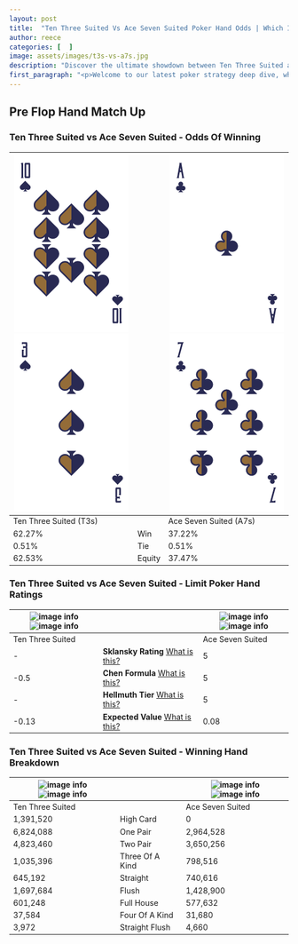 ```yaml
---
layout: post
title:  "Ten Three Suited Vs Ace Seven Suited Poker Hand Odds | Which Is The Better Hand In Poker? A Complete Guide"
author: reece
categories: [  ]
image: assets/images/t3s-vs-a7s.jpg
description: "Discover the ultimate showdown between Ten Three Suited and Ace Seven Suited in poker! Uncover the odds, strategies, and scenarios where one hand triumphs over the other. Get ready to up your poker game with this thrilling analysis."
first_paragraph: "<p>Welcome to our latest poker strategy deep dive, where we're pitting two distinct hands against each other in a high-stakes showdown: Ten Three Suited vs Ace Seven Suited.</p><p>In the dynamic world of poker, every decision counts, and knowing which hand holds the upper hand is key to your success at the table.</p><p>In this article, we'll dissect these two hands, explore the scenarios where one dominates the other, and equip you with the knowledge to make strategic choices that can tip the odds in your favor.</p><p>Get ready to unravel the intriguing dynamics of these poker hands and elevate your game to new heights.</p>"
---
```




[comment]: # (sp0)

## Pre Flop Hand Match Up

<div class="table hand-ratings" markdown="1"> 



### Ten Three Suited vs Ace Seven Suited - Odds Of Winning


    
| ![image info](assets/images/hand1/t.png) ![image info](assets/images/hand1/3.png) |  | ![image info](assets/images/hand2/a.png) ![image info](assets/images/hand2/7.png) |
| -------- | -------- | -------- |
| Ten Three Suited (T3s) |  | Ace Seven Suited (A7s) |
| 62.27% | Win | 37.22% |
| 0.51% | Tie | 0.51% |
| 62.53% | Equity | 37.47% |




[comment]: # (sp1)



### Ten Three Suited vs Ace Seven Suited - Limit Poker Hand Ratings


    
| ![image info](https://www.riverpairs.com/assets/images/hand1/t.png) ![image info](https://www.riverpairs.com/assets/images/hand1/3.png) |  | ![image info](https://www.riverpairs.com/assets/images/hand2/a.png) ![image info](https://www.riverpairs.com/assets/images/hand2/7.png) |
| -------- | -------- | -------- |
| Ten Three Suited |  | Ace Seven Suited |
| - | **Sklansky Rating** [What is this?](/sklansky-rating-explained) | 5 |
| -0.5 | **Chen Formula** [What is this?](/chen-formula-explained) | 5 |
| - | **Hellmuth Tier** [What is this?](/Hellmuth-tier-explained) | 5 |
| -0.13 | **Expected Value** [What is this?](/expected-value-explained) | 0.08 |




[comment]: # (sp2)



### Ten Three Suited vs Ace Seven Suited - Winning Hand Breakdown


    
| ![image info](https://www.riverpairs.com/assets/images/hand1/t.png) ![image info](https://www.riverpairs.com/assets/images/hand1/3.png) |  | ![image info](https://www.riverpairs.com/assets/images/hand2/a.png) ![image info](https://www.riverpairs.com/assets/images/hand2/7.png) |
| -------- | -------- | -------- |
| Ten Three Suited |  | Ace Seven Suited |
| 1,391,520 | High Card | 0 |
| 6,824,088 | One Pair | 2,964,528 |
| 4,823,460 | Two Pair | 3,650,256 |
| 1,035,396 | Three Of A Kind | 798,516 |
| 645,192 | Straight | 740,616 |
| 1,697,684 | Flush | 1,428,900 |
| 601,248 | Full House | 577,632 |
| 37,584 | Four Of A Kind | 31,680 |
| 3,972 | Straight Flush | 4,660 |




[comment]: # (sp3)



</div>

[comment]: # (sp4)



[comment]: # (sp5)

